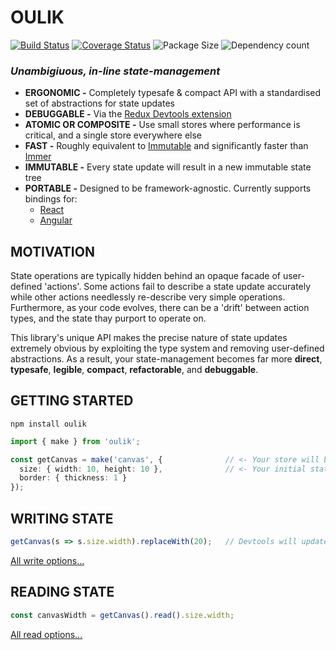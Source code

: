 # OULIK #

[![Build Status](https://travis-ci.org/Memeplexx/oulik.svg?branch=master)](https://travis-ci.org/Memeplexx/oulik.svg?branch=master)
[![Coverage Status](https://coveralls.io/repos/github/Memeplexx/oulik/badge.svg?branch=master)](https://coveralls.io/repos/github/Memeplexx/oulik/badge.svg?branch=master)
![Package Size](https://badgen.net/bundlephobia/minzip/heerlik)
![Dependency count](https://badgen.net/bundlephobia/dependency-count/heerlik)

### ***Unambigiuous, in-line state-management*** ###
- **ERGONOMIC -** Completely typesafe & compact API with a standardised set of abstractions for state updates
- **DEBUGGABLE -** Via the [Redux Devtools extension](https://chrome.google.com/webstore/detail/redux-devtools/lmhkpmbekcpmknklioeibfkpmmfibljd?hl=en)
- **ATOMIC OR COMPOSITE -** Use small stores where performance is critical, and a single store everywhere else
- **FAST -** Roughly equivalent to [Immutable](https://github.com/immutable-js/immutable-js) and significantly faster than [Immer](https://github.com/immerjs/immer)
- **IMMUTABLE -** Every state update will result in a new immutable state tree
- **PORTABLE -** Designed to be framework-agnostic. Currently supports bindings for:
  - [React](./readme-react.md)
  - [Angular](./readme-angular.md)

## MOTIVATION ##
State operations are typically hidden behind an opaque facade of user-defined 'actions'. Some actions fail to describe a state update accurately while other actions needlessly re-describe very simple operations. Furthermore, as your code evolves, there can be a 'drift' between action types, and the state thay purport to operate on.  

This library's unique API makes the precise nature of state updates extremely obvious by exploiting the type system and removing user-defined abstractions. As a result, your state-management becomes far more **direct**, **typesafe**, **legible**, **compact**, **refactorable**, and **debuggable**.  


## GETTING STARTED ##

```console
npm install oulik
```
```Typescript
import { make } from 'oulik';

const getCanvas = make('canvas', {              // <- Your store will be be registered with the Redux Devtools Extension using this name.
  size: { width: 10, height: 10 },              // <- Your initial state must be serializable, but can be a simple primitive value, or something far more nested.
  border: { thickness: 1 }
});       
```

## WRITING STATE ##
```Typescript
getCanvas(s => s.size.width).replaceWith(20);   // Devtools will update your state using the action: `{ type: 'size.width.replaceWith()', payload: 20 }`.
```
[All write options...](./readme-write.md)

## READING STATE ##

```Typescript
const canvasWidth = getCanvas().read().size.width;
```
[All read options...](./readme-read.md)